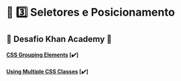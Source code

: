 # :sunrise: :three: Seletores e Posicionamento

## :school: Desafio Khan Academy :school:

#### [CSS Grouping Elements](https://www.khanacademy.org/computing/computer-programming/html-css/css-layout-properties/pt/css-grouping-elements) [:heavy_check_mark:]
#### [Using Multiple CSS Classes](https://www.khanacademy.org/computing/computer-programming/html-css/more-css-selectors/pt/using-multiple-css-classes) [:heavy_check_mark:]